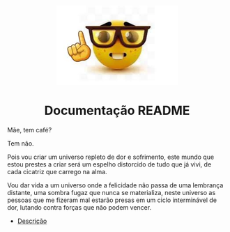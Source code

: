 <!-- ![polvo_mt_loko_transparente](./img/Davi-Brito-3-e1733511698526.webp) -->

<p align="center" width="100%">
    <img src="./img/download.jpg" width="55%">
</p>

<!-- # Cabeçalho Markdown
###### Cabeçalho Markdown -->

<!-- <h1>Cabeçalho HTML</h1>
<h6>Cabeçalho HTML</h6> -->

<h1 align="center">Documentação README </h1>

<p align="left">Mãe, tem café?

Tem não.

Pois vou criar um universo repleto de dor e sofrimento, este mundo que estou prestes a criar será um espelho distorcido de tudo que já vivi, de cada cicatriz que carrego na alma.

Vou dar vida a um universo onde a felicidade não passa de uma lembrança distante, uma sombra fugaz que nunca se materializa, neste universo as pessoas que me fizeram mal estarão presas em um ciclo interminável de dor, lutando contra forças que não podem vencer.</p>

<ul id="menu" align="left">
    <li><a href="">Descrição</a></li>
</ul>